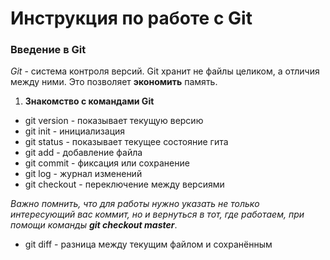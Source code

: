 # Инструкция по работе с Git

### Введение в Git

*Git* - система контроля версий. Git хранит не файлы целиком, а отличия между ними. Это позволяет **экономить** память. 

1. **Знакомство с командами Git**
* git version - показывает текущую версию
* git init - инициализация
* git status - показывает текущее состояние гита
* git add - добавление файла
* git commit - фиксация или сохранение
* git log - журнал изменений
* git checkout - переключение между версиями

*Важно помнить, что для работы нужно указать не только интересующий вас коммит, но и вернуться в тот, где работаем, при помощи команды __git checkout master__*.

* git diff - разница между текущим файлом и сохранённым
